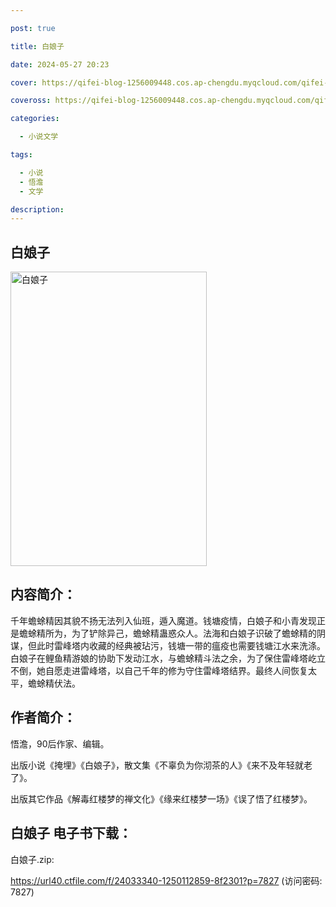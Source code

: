 ```yaml
---

post: true

title: 白娘子

date: 2024-05-27 20:23

cover: https://qifei-blog-1256009448.cos.ap-chengdu.myqcloud.com/qifei-blog/66207cab0ea9cb140366ba58.jpg

coveross: https://qifei-blog-1256009448.cos.ap-chengdu.myqcloud.com/qifei-blog/66207cab0ea9cb140366ba58.jpg

categories:

  - 小说文学

tags:

  - 小说
  - 悟澹
  - 文学

description:
---
```


## 白娘子
<img alt="白娘子 " class="aligncenter loading" data-was-processed="true" decoding="async" fetchpriority="high" height="471" src="https://qifei-blog-1256009448.cos.ap-chengdu.myqcloud.com/qifei-blog/66207cab0ea9cb140366ba58.jpg " style="cursor: zoom-in;" width="314"/>

## 内容简介：

千年蟾蜍精因其貌不扬无法列入仙班，遁入魔道。钱塘疫情，白娘子和小青发现正是蟾蜍精所为，为了铲除异己，蟾蜍精蛊惑众人。法海和白娘子识破了蟾蜍精的阴谋，但此时雷峰塔内收藏的经典被玷污，钱塘一带的瘟疫也需要钱塘江水来洗涤。白娘子在鲤鱼精游娘的协助下发动江水，与蟾蜍精斗法之余，为了保住雷峰塔屹立不倒，她自愿走进雷峰塔，以自己千年的修为守住雷峰塔结界。最终人间恢复太平，蟾蜍精伏法。

## 作者简介：

悟澹，90后作家、编辑。

出版小说《掩埋》《白娘子》，散文集《不辜负为你沏茶的人》《来不及年轻就老了》。

出版其它作品《解毒红楼梦的禅文化》《缘来红楼梦一场》《误了悟了红楼梦》。

## 白娘子 电子书下载：
白娘子.zip: 

https://url40.ctfile.com/f/24033340-1250112859-8f2301?p=7827 (访问密码: 7827)
